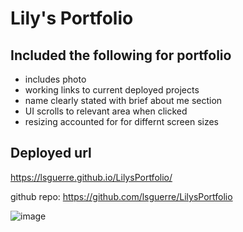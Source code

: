 # Lily's Portfolio

## Included the following for portfolio
* includes photo
* working links to current deployed projects
* name clearly stated with brief about me section
* UI scrolls to relevant area when clicked
* resizing accounted for for differnt screen sizes


## Deployed url

https://lsguerre.github.io/LilysPortfolio/

github repo:
https://github.com/lsguerre/LilysPortfolio

![image](https://user-images.githubusercontent.com/88417140/137612072-6f4f1319-5a77-43d4-a44a-16a7fbc4ebc9.png)
